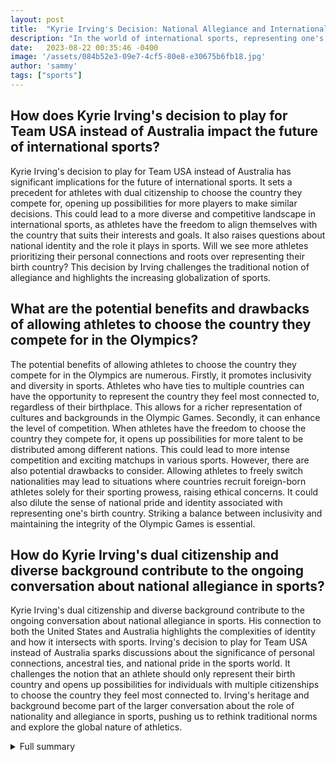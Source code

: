 ```yaml
---
layout: post
title:  "Kyrie Irving's Decision: National Allegiance and International Sports"
description: "In the world of international sports, representing one's home country is a matter of immense pride and honor. However, there are instances when athletes choose to play for a different nation, adding a complex layer of intrigue to the global arena. Kyrie Irving, a prominent basketball player, recently made headlines for his decision to play for Team USA instead of his home country, Australia."
date:   2023-08-22 00:35:46 -0400
image: '/assets/084b52e3-09e7-4cf5-80e8-e30675b6fb18.jpg'
author: 'sammy'
tags: ["sports"]
---
```


## How does Kyrie Irving's decision to play for Team USA instead of Australia impact the future of international sports?
Kyrie Irving's decision to play for Team USA instead of Australia has significant implications for the future of international sports. It sets a precedent for athletes with dual citizenship to choose the country they compete for, opening up possibilities for more players to make similar decisions. This could lead to a more diverse and competitive landscape in international sports, as athletes have the freedom to align themselves with the country that suits their interests and goals. It also raises questions about national identity and the role it plays in sports. Will we see more athletes prioritizing their personal connections and roots over representing their birth country? This decision by Irving challenges the traditional notion of allegiance and highlights the increasing globalization of sports.

## What are the potential benefits and drawbacks of allowing athletes to choose the country they compete for in the Olympics?
The potential benefits of allowing athletes to choose the country they compete for in the Olympics are numerous. Firstly, it promotes inclusivity and diversity in sports. Athletes who have ties to multiple countries can have the opportunity to represent the country they feel most connected to, regardless of their birthplace. This allows for a richer representation of cultures and backgrounds in the Olympic Games. Secondly, it can enhance the level of competition. When athletes have the freedom to choose the country they compete for, it opens up possibilities for more talent to be distributed among different nations. This could lead to more intense competition and exciting matchups in various sports. However, there are also potential drawbacks to consider. Allowing athletes to freely switch nationalities may lead to situations where countries recruit foreign-born athletes solely for their sporting prowess, raising ethical concerns. It could also dilute the sense of national pride and identity associated with representing one's birth country. Striking a balance between inclusivity and maintaining the integrity of the Olympic Games is essential.

## How do Kyrie Irving's dual citizenship and diverse background contribute to the ongoing conversation about national allegiance in sports?
Kyrie Irving's dual citizenship and diverse background contribute to the ongoing conversation about national allegiance in sports. His connection to both the United States and Australia highlights the complexities of identity and how it intersects with sports. Irving's decision to play for Team USA instead of Australia sparks discussions about the significance of personal connections, ancestral ties, and national pride in the sports world. It challenges the notion that an athlete should only represent their birth country and opens up possibilities for individuals with multiple citizenships to choose the country they feel most connected to. Irving's heritage and background become part of the larger conversation about the role of nationality and allegiance in sports, pushing us to rethink traditional norms and explore the global nature of athletics.


<details>
        <summary>Full summary</summary>
<p>Kyrie Irving's connection to Australia runs deep. Born in Melbourne, the talented point guard considers himself an international player with ties to both countries. In fact, Team USA approached Irving when he was just 17 or 18 years old, offering him the opportunity to join their ranks. The driving force behind Irving's decision to play for the U.S. was Coach K, Mike Krzyzewski, who played a pivotal role in recruiting Irving and building a successful partnership.</p>
<p>Their collaboration bore fruit as Irving and Coach K won gold medals at both the 2014 Olympics and the 2016 FIBA World Cup. Reflecting on his decision, Irving acknowledges that it made sense for him to play for the U.S., as he grew up there and has spent his entire professional career in the country.</p>
<p>However, Irving's choice to represent Team USA in international competitions has not been without its controversies. Some argue for the importance of athletes' freedom to choose the country they compete for, advocating for a more open Olympic association. They point to examples like Giovanni Lanaro, who competes for Mexico due to his Mexican heritage, and other American athletes who represent countries other than the U.S. in the Olympics.</p>
<p>On the other hand, critics raise concerns about the dark side of distributing talented athletes to different nations. They question the ethics of countries recruiting foreign-born athletes solely for their sporting prowess. The debate intensifies when considering the success of importing athletes for the United States, as well as the criticism and controversy surrounding athletes playing for a nation they do not have ancestral ties to.</p>
<p>The Olympic Charter outlines the requirements and regulations for athletes competing for a different nation, aiming to maintain the integrity of the games. However, there have been reservations expressed by officials like Jacques Rogge about athletes changing nationalities solely for competitive advantage.</p>
<p>In the case of Kyrie Irving, his connection to Australia remains significant. Despite declining an offer to play for the Australian team in the 2016 London Olympics, Irving's ties to his birth country are deeply rooted. His father, who also represented Australia in basketball, rejected the opportunity to play for the Boomers in 1992. Additionally, Irving's dual citizenship in America and Australia further highlights his diverse background.</p>
<p>As the basketball world keeps a close eye on Kyrie Irving, rumors abound about his potential move to the Dallas Mavericks. Reports suggest that Irving has expressed an interest in joining the Mavericks, which could lead to intriguing trade deals. The optimism within the Mavericks organization has reached new heights, generating excitement among fans and pundits alike.</p>
<p>While the future holds uncertainties for Kyrie Irving's professional career, one thing is clear: his decision to play for Team USA instead of Australia has sparked conversations about national allegiance, Olympic spirit, and the complex dynamics of international sports. As the world witnesses athletes switching nationalities to compete in the games, it is essential to reflect on the origins of grouping athletes by nations in the Olympic Games and the values they stand for.</p>
<p>In the end, Kyrie Irving's journey represents a global perspective on sportsmanship, national identity, and the pursuit of athletic excellence. As he continues to make waves on the basketball court, his decision to proudly wear the red, white, and blue of Team USA reverberates across the globe, challenging traditional notions of allegiance and inspiring a new generation of international athletes.</p>
</details>